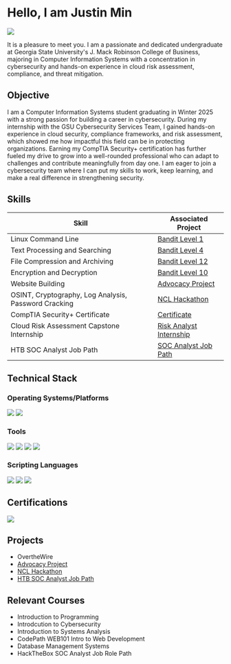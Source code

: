 # Hello, I am Justin Min
<a href="https://www.linkedin.com/in/jkunm687" target="_blank"><img src="https://img.shields.io/badge/-LinkedIn-0072b1?&style=for-the-badge&logo=linkedin&logoColor=white" /></a>


It is a pleasure to meet you. I am a passionate and dedicated undergraduate at Georgia State University's J. Mack Robinson College of Business, majoring in Computer Information Systems with a concentration in cybersecurity and hands-on experience in cloud risk assessment, compliance, and threat mitigation.

## Objective

I am a Computer Information Systems student graduating in Winter 2025 with a strong passion for building a career in cybersecurity. During my internship with the GSU Cybersecurity Services Team, I gained hands-on experience in cloud security, compliance frameworks, and risk assessment, which showed me how impactful this field can be in protecting organizations. Earning my CompTIA Security+ certification has further fueled my drive to grow into a well-rounded professional who can adapt to challenges and contribute meaningfully from day one. I am eager to join a cybersecurity team where I can put my skills to work, keep learning, and make a real difference in strengthening security.

## Skills

| Skill                                         | Associated Project         |
|-----------------------------------------------|----------------------------|
| Linux Command Line          | <a href="https://github.com/jkmin687/Bandit-Lvl-1">Bandit Level 1</a>|
| Text Processing and Searching | <a href="https://github.com/jkmin687/Bandit-Lvl-4">Bandit Level 4</a>|
| File Compression and Archiving         | <a href="https://github.com/jkmin687/Bandit-Level-12">Bandit Level 12</a> |
| Encryption and Decryption     | <a href="https://github.com/jkmin687/OverTheWire-Lvl-10">Bandit Level 10</a>|
| Website Building                | <a href="https://github.com/jkmin687/Advocacy-Project">Advocacy Project</a>| 
| OSINT, Cryptography, Log Analysis, Password Cracking | <a href="https://github.com/jkmin687/NCL-Hackathon/tree/main">NCL Hackathon</a>|
| CompTIA Security+ Certificate                 | <a href="https://github.com/jkmin687/Security-Certificate">Certificate</a> |
| Cloud Risk Assessment Capstone Internship                 | <a href="https://github.com/jkmin687/Risk-Analyst-Internship/blob/main/README.md">Risk Analyst Internship</a> |
| HTB SOC Analyst Job Path               | <a href="https://github.com/jkmin687/HTB-SOC-Analyst">SOC Analyst Job Path</a> |


## Technical Stack 

### Operating Systems/Platforms 
<div>
    <img src="https://img.shields.io/badge/-Kali_Linux-557C94?&style=for-the-badge&logo=Kali&logoColor=white" />
    <img src="https://img.shields.io/badge/-AWS-232F3E?&style=for-the-badge&logo=Amazon-AWS&logoColor=white" />
</div>

### Tools
<div>
    <img src="https://img.shields.io/badge/-CyberChef-3EBB8D?&style=for-the-badge&logo=CyberChef&logoColor=white" />
    <img src="https://img.shields.io/badge/Qualys_TotalCloud-E02826?style=for-the-badge" />
    <img src="https://img.shields.io/badge/Prowler-3A6DA8?style=for-the-badge" />
    <img src="https://img.shields.io/badge/Sysmon-FF6F00?style=for-the-badge&logo=microsoft&logoColor=white" /> 
</div>

### Scripting Languages
<div>
  <img src="https://img.shields.io/badge/-Bash-4EAA25?&style=for-the-badge&logo=GNU&logoColor=white" />
  <img src="https://img.shields.io/badge/-Python-3776AB?&style=for-the-badge&logo=Python&logoColor=white" />
  <img src="https://img.shields.io/badge/-JavaScript-F7DF1E?&style=for-the-badge&logo=JavaScript&logoColor=black" />
</div>

## Certifications
<div>
<img src="https://img.shields.io/badge/CompTIA_Security%2B-009CDE?style=for-the-badge&logo=CompTIA&logoColor=white" />
</div>

## Projects
- OvertheWire
- <a href="https://github.com/jkmin687/Advocacy-Project">Advocacy Project</a>
- <a href="https://github.com/jkmin687/NCL-Hackathon/tree/main">NCL Hackathon</a>
- <a href="https://github.com/jkmin687/HTB-SOC-Analyst">HTB SOC Analyst Job Path</a>

## Relevant Courses
- Introduction to Programming
- Introdcution to Cybersecurity
- Introduction to Systems Analysis
- CodePath WEB101 Intro to Web Development
- Database Management Systems
- HackTheBox SOC Analyst Job Role Path
